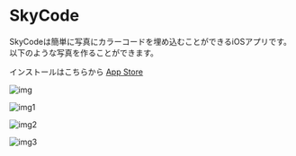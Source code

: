 # SkyCode

SkyCodeは簡単に写真にカラーコードを埋め込むことができるiOSアプリです。
以下のような写真を作ることができます。

インストールはこちらから
[App Store](https://apps.apple.com/jp/app/skycode/id1512663141)

![img](https://lh3.googleusercontent.com/WSXg4fGg48oxcyqaT81Jk_Zy9RcqjueOzTpdKdTZYslUtbTnMx_1wePonwWWtiHhfv97cZ1FbuYqA6tiGpAZZGVAAvU4w3-SMLoUrpZiIl32AlPSkxXFxbvtJeSaOUEt0xcuReVel8ejlS_uBfYkT7bRsd9dBKn3gC9y7KGj9DBMC9VgVncdRd7SiX7V4MnDxG2-ZKOpY7y00xzDaAcE5qoG7bNhEd7Pz3FWJHU9ArCSoy5__rwwjw896HPlVEVbIN0A6HRC3xDLT0r5iiBL5itQeDSGAnn3x-w-F9Ez8Y5E72a-vBCAG6jLsW3YjUzqPKDHGfu2ZyHVfTvrzgT809YWvADYJ1RVolmrKjqu93nlObNF4c7q3J-lugavo_dxznyc8XZxR1MYUKj7vcXG_hCQ1XK8wGV6Xp4lZKFVyGgwfXMAueJwPbEPfwAHO3nq8heZ50D5WnwSlhtkLS9Lp3HFJApA7JIEY3fAKzGbkVq4pD8ZcfuYznwQ4QltAtRM-_tobjdwOYO-0Dz0Lvo01pspVIiQsJP39au43pgPGr59hHXGa8_X4dYoeLZXKv4MAd5V-3V98GQSmvRinPB3rzLXr2GbkA--bBTAwG5I5Cy-dnIqLnGnIzihFQy6aGo3rcg06vG2kJK-mRuZDMNeDERBfPOFwApbYlyrysJR7rW9_E4gFY4P0QxVuugVTKA=w1124-h750-no?authuser=0)

![img1](https://lh3.googleusercontent.com/RxzcdvJckqNKcan-MlgFccUv9tapwQ7pCr_tnfvGP1GR-GTDIm9boVdzTb2JZBcRDimnUeR9j7sX4tj2ttZlLpSOxl4Xja3OXHf8OMRH6oSmP8KBdYds_w0w7PJRwUMKIwdsylNZZukSGD_fx7C1vR1mFluYQbjif6keKnmpsQn8Br4dnz0c8uTQawlz5uMwkQPWPHLlTZ-hqzpdIgN7Vx2AELhlnLlnMj6AmOMp2LXO_x_wPhmOnM-7qBglCKCStn0S06wKYZp7t8E5PXBSbjyczHwZ3vQ0eOqdNnekcEEI1ZQWKIBRxmOr8tJq8GDz3EiqyxEJvas0GdOZQKv7XyAuTLik4GACB3zS_u4mJC9UmtwYDs1nZlJ47Fpv-LkxIXsuNN0wdr70_D4Gn4uTX2l7WCZiNkhjy3BqneU5TuY8-IYry_pTy7aiK6TFRB57VSj0sJQLOT2Y6ZVfMYbjDaPWgPoaYlLrJZ9YftHQPz7FdLkOkx0IwC8G1ho4xHZHmagiau4-q-fRI3WGtP4RXaRldmb2M-neaJFLWxFvsDEHb0XkOQD38ahWSukJs12LINSUj0YD6Y94un37-5ZkJh2m_rhDk5rxytSIruu8T9Wi_WYklVICT6iR2DrVR2Sc07owKM85RyMLblcdEYJpswfRzXk4yAytgjQDn0Uerbk2BOJj1VamH5BI5gOWxr4=w478-h318-no?authuser=0)

![img2](https://lh3.googleusercontent.com/Jae78IOTkuVuhYhf4xf7g4njwV4kSqLmIiCM2B1Z7TQQLhTc4TwrdPKIMTL1eCYOkD1lNdEZ2t4O-wwzI1WFGsv-7JbMy5JX17B1tD91wCyRChy8atMlX7jU46v3jL4wzgAbtAsA4mf08GQhZn1YWcKwIVtNtylBjHpWMJzMz-qCrnhK10G-PX6OGAie956xPHh9LfINMiSaXZD3vEZYQojIfCpOLLYo6w5fxdJrf3xPp_GZjypCKSQiBwoC1inWlnn7gfc7ZSXjarS360mfLQA3AJj5UdcRKEtAsLaxFu7HM2QveAGF3MXovU86R6-PoRuNFHiyILPF9VDCPs_0m00f1LS64pqd5fjQxTnJvfuPefk95MXUo4pOfN0hVS9VLnxxmhq-3cVRs3mpC3_luGPZVb2yoCdykpyzcUKMVFcqV1jDQgAIGcnNKcoxmq4FQ1LMp1xYNtDjGyNRj0vWgBaah6BCfv5j96vtzsVCnt_RM2toE8lxxZb4UcTi1XEPePcoyIu9qTmW6zgqDmj0-eSGyTT2OdOKqhZVpCtHXzp5JCPmzWmmCfsBWl0gC4g7jTZdtlveC4CUkmsHlSlzzR4TioK2u9dJSJA2cci8ZmWpGjt08rTxWKoNpgNC3h3gnA5J8MlBywW2iEwMDwk25gi438eqtMGTI8kUi5lfleFeIKD1bRrJMyHZUroXN8o=w485-h324-no?authuser=0)

![img3](https://lh3.googleusercontent.com/w54niMP_mFeL1Kd79HePOU3cO6-nRcvKAr0YlPeODn-s4hR46MzQPA5wrwszBQJ6Mq-1loENk_ndlgZZBjyP4uvFBreaH5lSogy9AuE2jNaDtCVbZo58axTatgMBmMVb-4kRLdTSRdORrq_8HtR9jsESnH-0lRe0KT8q0nvrvWZOcpLDpsAMAXBhT8kLc3pm3c_yK9eucfDb2zTxqeZXzv3H9eemIZ943jiBh33-dvv-29wv4I53ckgIhIJ7vgqYssI5mshyW3G79lecGLxYBurajL5Ren2MK43BjkRxq8X15wVKz3MSsMeJXD6cMC35gBuZA3g-OB7ixDpA9Kf0mcHI3HpQT5Gxvsy9V_KgNzH0MkUFOTYTSNl2QjtLvRuHsm3qpbaQXeO0IWlwaIQspnKJuYzPohXpWSTQSAIdXh0DKgkA_DUhf7ulGu3Jb-D1grCtndVwOS3BwPHRXYlQcn6ZN61SSixREaSuiSl2IQg5j6yqStjGTKGTnrANIfQUL8IM1SklyGDjXZGIMibgL2Xm2jrAOtnCx3hmepJ6aqUjT_HpKMGMsytd0-yFPsjcCP39iAUMef0VGltww8eiYESTe_R-zre8siE8AN8gN5m4T3XNmDhSWAAVjHeO9Mz15PF4BBUiqKZ_sM0Stxxfv1P68qS7ezQ95sbbu1PQjTth85heud2uLGp5BTcywKo=w1123-h747-no?authuser=0)